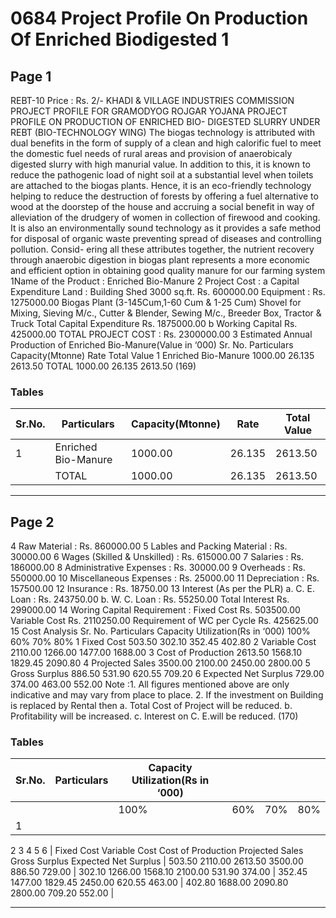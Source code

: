 # 0684 Project Profile On Production Of Enriched Biodigested 1

## Page 1

REBT-10 Price : Rs. 2/- KHADI & VILLAGE INDUSTRIES COMMISSION PROJECT PROFILE FOR GRAMODYOG ROJGAR YOJANA PROJECT PROFILE ON PRODUCTION OF ENRICHED BIO- DIGESTED SLURRY UNDER REBT (BIO-TECHNOLOGY WING) The biogas technology is attributed with dual benefits in the form of supply of a clean and high calorific fuel to meet the domestic fuel needs of rural areas and provision of anaerobicaly digested slurry with high manurial value. In addition to this, it is known to reduce the pathogenic load of night soil at a substantial level when toilets are attached to the biogas plants. Hence, it is an eco-friendly technology helping to reduce the destruction of forests by offering a fuel alternative to wood at the doorstep of the house and accruing a social benefit in way of alleviation of the drudgery of women in collection of firewood and cooking. It is also an environmentally sound technology as it provides a safe method for disposal of organic waste preventing spread of diseases and controlling pollution. Consid- ering all these attributes together, the nutrient recovery through anaerobic digestion in biogas plant represents a more economic and efficient option in obtaining good quality manure for our farming system 1Name of the Product : Enriched Bio-Manure 2 Project Cost : a Capital Expenditure Land : Building Shed 3000 sq.ft. Rs. 600000.00 Equipment : Rs. 1275000.00 Biogas Plant (3-145Cum,1-60 Cum & 1-25 Cum) Shovel for Mixing, Sieving M/c., Cutter & Blender, Sewing M/c., Breeder Box, Tractor & Truck Total Capital Expenditure Rs. 1875000.00 b Working Capital Rs. 425000.00 TOTAL PROJECT COST : Rs. 2300000.00 3 Estimated Annual Production of Enriched Bio-Manure(Value in ‘000) Sr. No. Particulars Capacity(Mtonne) Rate Total Value 1 Enriched Bio-Manure 1000.00 26.135 2613.50 TOTAL 1000.00 26.135 2613.50 (169)

### Tables

| Sr.No. | Particulars | Capacity(Mtonne) | Rate | Total Value |
|---|---|---|---|---|
| 1 | Enriched Bio-Manure | 1000.00 | 26.135 | 2613.50 |
|  | TOTAL | 1000.00 | 26.135 | 2613.50 |

---

## Page 2

4 Raw Material : Rs. 860000.00 5 Lables and Packing Material : Rs. 30000.00 6 Wages (Skilled & Unskilled) : Rs. 615000.00 7 Salaries : Rs. 186000.00 8 Administrative Expenses : Rs. 30000.00 9 Overheads : Rs. 550000.00 10 Miscellaneous Expenses : Rs. 25000.00 11 Depreciation : Rs. 157500.00 12 Insurance : Rs. 18750.00 13 Interest (As per the PLR) a. C. E. Loan : Rs. 243750.00 b. W. C. Loan : Rs. 55250.00 Total Interest Rs. 299000.00 14 Woring Capital Requirement : Fixed Cost Rs. 503500.00 Variable Cost Rs. 2110250.00 Requirement of WC per Cycle Rs. 425625.00 15 Cost Analysis Sr. No. Particulars Capacity Utilization(Rs in ‘000) 100% 60% 70% 80% 1 Fixed Cost 503.50 302.10 352.45 402.80 2 Variable Cost 2110.00 1266.00 1477.00 1688.00 3 Cost of Production 2613.50 1568.10 1829.45 2090.80 4 Projected Sales 3500.00 2100.00 2450.00 2800.00 5 Gross Surplus 886.50 531.90 620.55 709.20 6 Expected Net Surplus 729.00 374.00 463.00 552.00 Note :1. All figures mentioned above are only indicative and may vary from place to place. 2. If the investment on Building is replaced by Rental then a. Total Cost of Project will be reduced. b. Profitability will be increased. c. Interest on C. E.will be reduced. (170)

### Tables

| Sr.No. | Particulars | Capacity Utilization(Rs in ‘000) |  |  |  |
|---|---|---|---|---|---|
|  |  | 100% | 60% | 70% | 80% |
| 1
2
3
4
5
6 | Fixed Cost
Variable Cost
Cost of Production
Projected Sales
Gross Surplus
Expected Net Surplus | 503.50
2110.00
2613.50
3500.00
886.50
729.00 | 302.10
1266.00
1568.10
2100.00
531.90
374.00 | 352.45
1477.00
1829.45
2450.00
620.55
463.00 | 402.80
1688.00
2090.80
2800.00
709.20
552.00 |

---
